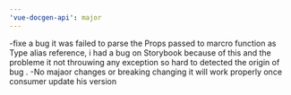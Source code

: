 ```yaml
---
'vue-docgen-api': major
---
```


-fixe a bug it was failed to parse  the Props passed to marcro function as Type alias reference, i had a bug on Storybook because of this and the probleme it not throuwing any exception so hard to detected the origin of bug .
-No majaor changes or breaking changing it will work properly once consumer update his version 
